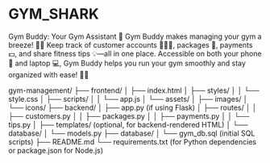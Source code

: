 # GYM_SHARK
Gym Buddy: Your Gym Assistant 💪  Gym Buddy makes managing your gym a breeze! 🏋️‍♀️ Keep track of customer accounts 🧑‍🤝‍🧑, packages 🏅, payments 💵, and share fitness tips 💡—all in one place. Accessible on both your phone 📲 and laptop 💻, Gym Buddy helps you run your gym smoothly and stay organized with ease! 🎉💯

gym-management/
├── frontend/
│   ├── index.html
│   ├── styles/
│   │   └── style.css
│   ├── scripts/
│   │   └── app.js
│   └── assets/
│       ├── images/
│       └── icons/
├── backend/
│   ├── app.py (if using Flask)
│   ├── routes/
│   │   ├── customers.py
│   │   ├── packages.py
│   │   ├── payments.py
│   │   └── tips.py
│   ├── templates/ (optional, for backend-rendered HTML)
│   └── database/
│       └── models.py
├── database/
│   └── gym_db.sql (initial SQL scripts)
├── README.md
└── requirements.txt (for Python dependencies or package.json for Node.js)

